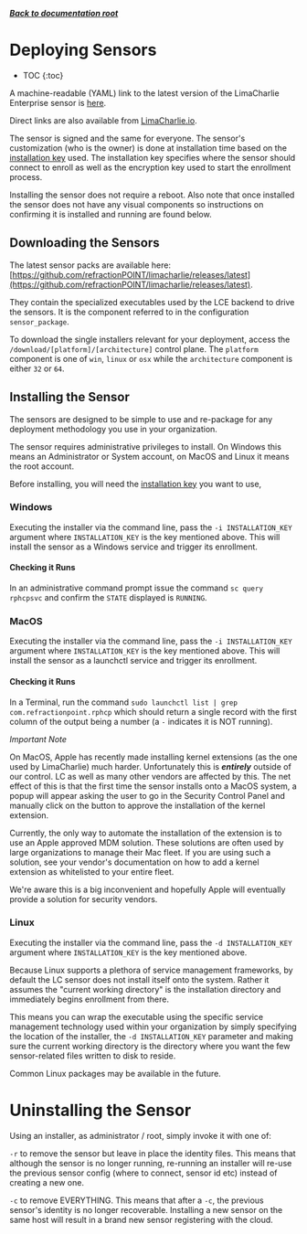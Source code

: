 ***[Back to documentation root](README.md)***

# Deploying Sensors

* TOC
{:toc}

A machine-readable (YAML) link to the latest version of the LimaCharlie Enterprise sensor is [here](https://lcio.nyc3.digitaloceanspaces.com/sensors/index.yaml).

Direct links are also available from [LimaCharlie.io](https://limacharlie.io).

The sensor is signed and the same for everyone. The sensor's customization (who is the owner) is done at installation time
based on the [installation key](manage_keys.md) used. The installation key specifies where the sensor should connect
to enroll as well as the encryption key used to start the enrollment process.

Installing the sensor does not require a reboot. Also note that once installed the sensor does not have any visual components
so instructions on confirming it is installed and running are found below.

## Downloading the Sensors
The latest sensor packs are available here: [https://github.com/refractionPOINT/limacharlie/releases/latest](https://github.com/refractionPOINT/limacharlie/releases/latest).

They contain the specialized executables used by the LCE backend to drive the sensors. It is the component referred 
to in the configuration `sensor_package`.

To download the single installers relevant for your deployment, access the `/download/[platform]/[architecture]` control plane.
The `platform` component is one of `win`, `linux` or `osx` while the `architecture` component is either `32` or `64`.

## Installing the Sensor
The sensors are designed to be simple to use and re-package for any deployment methodology you use in your organization.

The sensor requires administrative privileges to install. On Windows this means an Administrator or System account, on
MacOS and Linux it means the root account.

Before installing, you will need the [installation key](manage_keys.md) you want to use,

### Windows
Executing the installer via the command line, pass the `-i INSTALLATION_KEY` argument where `INSTALLATION_KEY` is the key
mentioned above. This will install the sensor as a Windows service and trigger its enrollment.

#### Checking it Runs
In an administrative command prompt issue the command `sc query rphcpsvc` and confirm the `STATE` displayed is `RUNNING`.

### MacOS
Executing the installer via the command line, pass the `-i INSTALLATION_KEY` argument where `INSTALLATION_KEY` is the key
mentioned above. This will install the sensor as a launchctl service and trigger its enrollment.

#### Checking it Runs
In a Terminal, run the command `sudo launchctl list | grep com.refractionpoint.rphcp` which should return a single record with
the first column of the output being a number (a `-` indicates it is NOT running).

*Important Note*

On MacOS, Apple has recently made installing kernel extensions (as the one used by LimaCharlie) much harder. Unfortunately
this is ***entirely*** outside of our control. LC as well as many other vendors are affected by this.
The net effect of this is that the first time the sensor installs onto a MacOS system, a popup will appear asking the
user to go in the Security Control Panel and manually click on the button to approve the installation of the kernel
extension.

Currently, the only way to automate the installation of the extension is to use an Apple approved MDM solution. These
solutions are often used by large organizations to manage their Mac fleet. If you are using such a solution, see your
vendor's documentation on how to add a kernel extension as whitelisted to your entire fleet.

We're aware this is a big inconvenient and hopefully Apple will eventually provide a solution for security vendors.

### Linux
Executing the installer via the command line, pass the `-d INSTALLATION_KEY` argument where `INSTALLATION_KEY` is the key
mentioned above.

Because Linux supports a plethora of service management frameworks, by default the LC sensor does not
install itself onto the system. Rather it assumes the "current working directory" is the installation directory and 
immediately begins enrollment from there.

This means you can wrap the executable using the specific service management technology used within your organization by
simply specifying the location of the installer, the `-d INSTALLATION_KEY` parameter and making sure the current working
directory is the directory where you want the few sensor-related files written to disk to reside.

Common Linux packages may be available in the future.

# Uninstalling the Sensor
Using an installer, as administrator / root, simply invoke it with one of:

`-r` to remove the sensor but leave in place the identity files. This means that although the sensor is no longer running, 
re-running an installer will re-use the previous sensor config (where to connect, sensor id etc) instead of creating a new one.

`-c` to remove EVERYTHING. This means that after a `-c`, the previous sensor's identity is no longer recoverable. Installing a
new sensor on the same host will result in a brand new sensor registering with the cloud.
